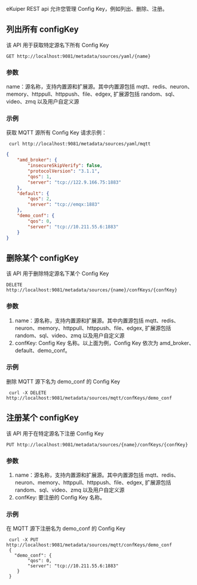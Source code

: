 eKuiper REST api 允许您管理 Config Key，例如列出、删除、注册。

## 列出所有 configKey 

该 API 用于获取特定源名下所有 Config Key 

```shell
GET http://localhost:9081/metadata/sources/yaml/{name}
```
### 参数
 
 name：源名称，支持内置源和扩展源。其中内置源包括 mqtt、redis、neuron、memory、httppull、httppush、file、edgex,
 扩展源包括 random、sql、video、zmq 以及用户自定义源


### 示例

获取 MQTT 源所有 Config Key 请求示例：

```shell
 curl http://localhost:9081/metadata/sources/yaml/mqtt
```

```json
{
	"amd_broker": {
		"insecureSkipVerify": false,
		"protocolVersion": "3.1.1",
		"qos": 1,
		"server": "tcp://122.9.166.75:1883"
	},
	"default": {
		"qos": 2,
		"server": "tcp://emqx:1883"
	},
	"demo_conf": {
		"qos": 0,
		"server": "tcp://10.211.55.6:1883"
	}
}
```

## 删除某个 configKey 

该 API 用于删除特定源名下某个 Config Key 

```shell
DELETE http://localhost:9081/metadata/sources/{name}/confKeys/{confKey}
```
### 参数

1. name：源名称，支持内置源和扩展源。其中内置源包括 mqtt、redis、neuron、memory、httppull、httppush、file、edgex,
扩展源包括 random、sql、video、zmq 以及用户自定义源
2. confKey: Config Key 名称。以上面为例，Config Key 依次为 amd_broker、default、demo_conf。


### 示例

删除 MQTT 源下名为 demo_conf 的 Config Key

```shell
 curl -X DELETE http://localhost:9081/metadata/sources/mqtt/confKeys/demo_conf
```

## 注册某个 configKey

该 API 用于在特定源名下注册 Config Key

```shell
PUT http://localhost:9081/metadata/sources/{name}/confKeys/{confKey}
```
### 参数

1. name：源名称，支持内置源和扩展源。其中内置源包括 mqtt、redis、neuron、memory、httppull、httppush、file、edgex,
   扩展源包括 random、sql、video、zmq 以及用户自定义源
2. confKey: 要注册的 Config Key 名称。


### 示例

在 MQTT 源下注册名为 demo_conf 的 Config Key

```shell
 curl -X PUT http://localhost:9081/metadata/sources/mqtt/confKeys/demo_conf
 {
   "demo_conf": {
		"qos": 0,
		"server": "tcp://10.211.55.6:1883"
	}
 }
```
